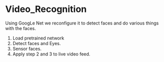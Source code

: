 # Video_Recognition
Using GoogLe Net we reconfigure it to detect faces and do various things with the faces.
1) Load pretrained network
2) Detect faces and Eyes.
3) Sensor faces.
4) Apply step 2 and 3 to live video feed.
